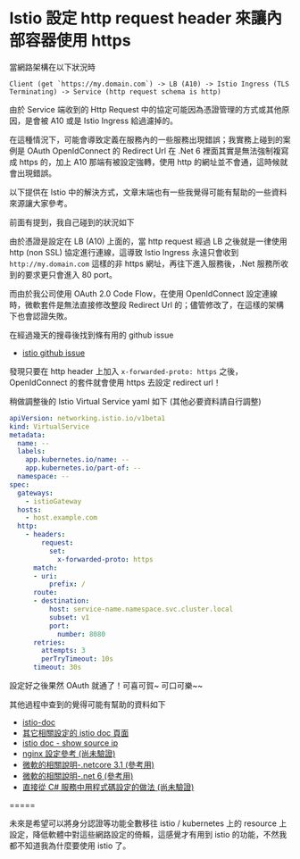 # Istio 設定 http request header 來讓內部容器使用 https


當網路架構在以下狀況時

```
Client (get `https://my.domain.com`) -> LB (A10) -> Istio Ingress (TLS Terminating) -> Service (http request schema is http)
```

由於 Service 端收到的 Http Request 中的協定可能因為憑證管理的方式或其他原因，是會被 A10 或是 Istio Ingress 給過濾掉的。

在這種情況下，可能會導致定義在服務內的一些服務出現錯誤；我實務上碰到的案例是 OAuth OpenIdConnect 的 Redirect Url 在 .Net 6 裡面其實是無法強制複寫成 https 的，加上 A10 那端有被設定強轉，使用 http 的網址並不會通，這時候就會出現錯誤。

以下提供在 Istio 中的解決方式，文章末端也有一些我覺得可能有幫助的一些資料來源讓大家參考。

<!--more-->

前面有提到，我自己碰到的狀況如下

由於憑證是設定在 LB (A10) 上面的，當 http request 經過 LB 之後就是一律使用 http (non SSL) 協定進行連線，這導致 Istio Ingress 永遠只會收到 `http://my.domain.com` 這樣的非 https 網址，再往下進入服務後，.Net 服務所收到的要求更只會進入 80 port。

而由於我公司使用 OAuth 2.0 Code Flow，在使用 OpenIdConnect 設定連線時，微軟套件是無法直接修改整段 Redirect Url 的；儘管修改了，在這樣的架構下也會認證失敗。

在經過幾天的搜尋後找到條有用的 github issue

* [istio github issue](https://github.com/istio/istio/issues/7964#issuecomment-499775214)

發現只要在 http header 上加入 `x-forwarded-proto: https` 之後，OpenIdConnect 的套件就會使用 https 去設定 redirect url！

稍做調整後的 Istio Virtual Service yaml 如下 (其他必要資料請自行調整)

```yaml
apiVersion: networking.istio.io/v1beta1
kind: VirtualService
metadata:
  name: --
  labels:
    app.kubernetes.io/name: --
    app.kubernetes.io/part-of: --
  namespace: --
spec:
  gateways:
    - istioGateway
  hosts:
    - host.example.com
  http:  
    - headers:
        request:
          set:
            x-forwarded-proto: https
      match:
      - uri:
          prefix: /
      route:
      - destination:
          host: service-name.namespace.svc.cluster.local
          subset: v1
          port:
            number: 8080
      retries:
        attempts: 3
        perTryTimeout: 10s
      timeout: 30s

```

設定好之後果然 OAuth 就通了！可喜可賀~ 可口可樂~~

其他過程中查到的覺得可能有幫助的資料如下

* [istio-doc](https://istio.io/latest/docs/reference/config/networking/virtual-service/#Headers)
* [其它相關設定的 istio doc 頁面](https://istio.io/latest/docs/ops/configuration/traffic-management/network-topologies/)
* [istio doc - show source ip](https://istio.io/latest/blog/2020/show-source-ip/)
* [nginx 設定參考 (尚未驗證)](https://stackoverflow.com/a/70681462)
* [微軟的相關說明-.netcore 3.1 (參考用)](https://docs.microsoft.com/en-us/aspnet/core/host-and-deploy/proxy-load-balancer?view=aspnetcore-3.1)
* [微軟的相關說明-.net 6 (參考用)](https://docs.microsoft.com/en-us/aspnet/core/host-and-deploy/proxy-load-balancer?view=aspnetcore-6.0)
* [直接從 C# 服務中用程式碼設定的做法 (尚未驗證)](https://stackoverflow.com/a/63920369)

=====

未來是希望可以將身分認證等功能全數移往 istio / kubernetes 上的 resource 上設定，降低軟體中對這些網路設定的倚賴，這感覺才有用到 istio 的功能，不然我都不知道我為什麼要使用 istio 了。
